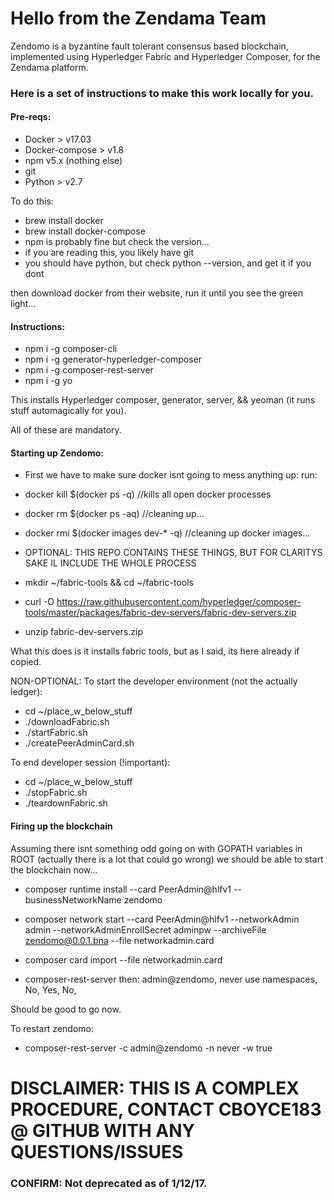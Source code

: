 # Hello from the Zendama Team

Zendomo is a byzantine fault tolerant consensus based blockchain, implemented using Hyperledger Fabric and Hyperledger Composer, for the Zendama platform.

### Here is a set of instructions to make this work locally for you.

#### Pre-reqs:
- Docker > v17.03
- Docker-compose > v1.8
- npm v5.x (nothing else)
- git
- Python > v2.7

To do this:

- brew install docker
- brew install docker-compose
- npm is probably fine but check the version...
- if you are reading this, you likely have git
- you should have python, but check python --version, and get it if you dont

then download docker from their website, run it until you see the green light...

#### Instructions:
- npm i -g composer-cli
- npm i -g generator-hyperledger-composer
- npm i -g composer-rest-server
- npm i -g yo

This installs Hyperledger composer, generator, server, && yeoman (it runs stuff automagically for you).

All of these are mandatory.

#### Starting up Zendomo:
- First we have to make sure docker isnt going to mess anything up:
run:
-  docker kill $(docker ps -q)         //kills all open docker processes
-  docker rm $(docker ps -aq)          //cleaning up...
-  docker rmi $(docker images dev-* -q)  //cleaning up docker images...

- OPTIONAL: THIS REPO CONTAINS THESE THINGS, BUT FOR CLARITYS SAKE IL INCLUDE THE WHOLE PROCESS

- mkdir ~/fabric-tools && cd ~/fabric-tools

- curl -O https://raw.githubusercontent.com/hyperledger/composer-tools/master/packages/fabric-dev-servers/fabric-dev-servers.zip

- unzip fabric-dev-servers.zip

What this does is it installs fabric tools, but as I said, its here already if copied.

NON-OPTIONAL: To start the developer environment (not the actually ledger):

- cd ~/place_w_below_stuff
- ./downloadFabric.sh
- ./startFabric.sh
- ./createPeerAdminCard.sh

To end developer session (!important):

- cd ~/place_w_below_stuff
- ./stopFabric.sh
- ./teardownFabric.sh

#### Firing up the blockchain

Assuming there isnt something odd going on with GOPATH variables in ROOT (actually there is a lot that could go wrong) we should be able to start the blockchain now...

- composer runtime install --card PeerAdmin@hlfv1 --businessNetworkName zendomo

- composer network start --card PeerAdmin@hlfv1 --networkAdmin admin --networkAdminEnrollSecret adminpw --archiveFile zendomo@0.0.1.bna --file networkadmin.card

- composer card import --file networkadmin.card

- composer-rest-server
then: admin@zendomo, 
      never use namespaces, 
      No, 
      Yes, 
      No, 
 
Should be good to go now.

To restart zendomo:

- composer-rest-server -c admin@zendomo -n never -w true


# DISCLAIMER: THIS IS A COMPLEX PROCEDURE, CONTACT CBOYCE183 @ GITHUB WITH ANY QUESTIONS/ISSUES

### CONFIRM: Not deprecated as of 1/12/17.
